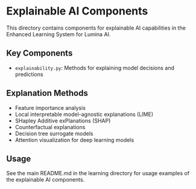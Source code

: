 # Explainable AI Components

This directory contains components for explainable AI capabilities in the Enhanced Learning System for Lumina AI.

## Key Components

- `explainability.py`: Methods for explaining model decisions and predictions

## Explanation Methods

- Feature importance analysis
- Local interpretable model-agnostic explanations (LIME)
- SHapley Additive exPlanations (SHAP)
- Counterfactual explanations
- Decision tree surrogate models
- Attention visualization for deep learning models

## Usage

See the main README.md in the learning directory for usage examples of the explainable AI components.
